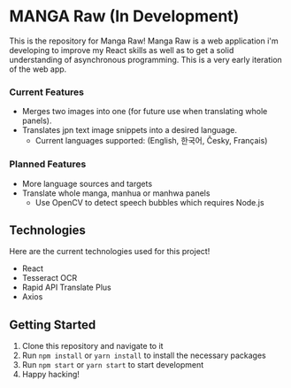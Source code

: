 # MANGA Raw (In Development)

This is the repository for Manga Raw! Manga Raw is a web application i'm developing to improve my React skills as well as to get a solid understanding of asynchronous programming. This is a very early iteration of the web app.

### Current Features

* Merges two images into one (for future use when translating whole panels).
* Translates jpn text image snippets into a desired language.
    * Current languages supported: (English, 한국어, Česky, Français)

### Planned Features

* More language sources and targets
* Translate whole manga, manhua or manhwa panels
    * Use OpenCV to detect speech bubbles which requires Node.js


## Technologies 

Here are the current technologies used for this project!

* React
* Tesseract OCR
* Rapid API Translate Plus
* Axios

## Getting Started

1. Clone this repository and navigate to it
2. Run `npm install` or `yarn install` to install the necessary packages
3. Run `npm start` or `yarn start` to start development 
4. Happy hacking!

